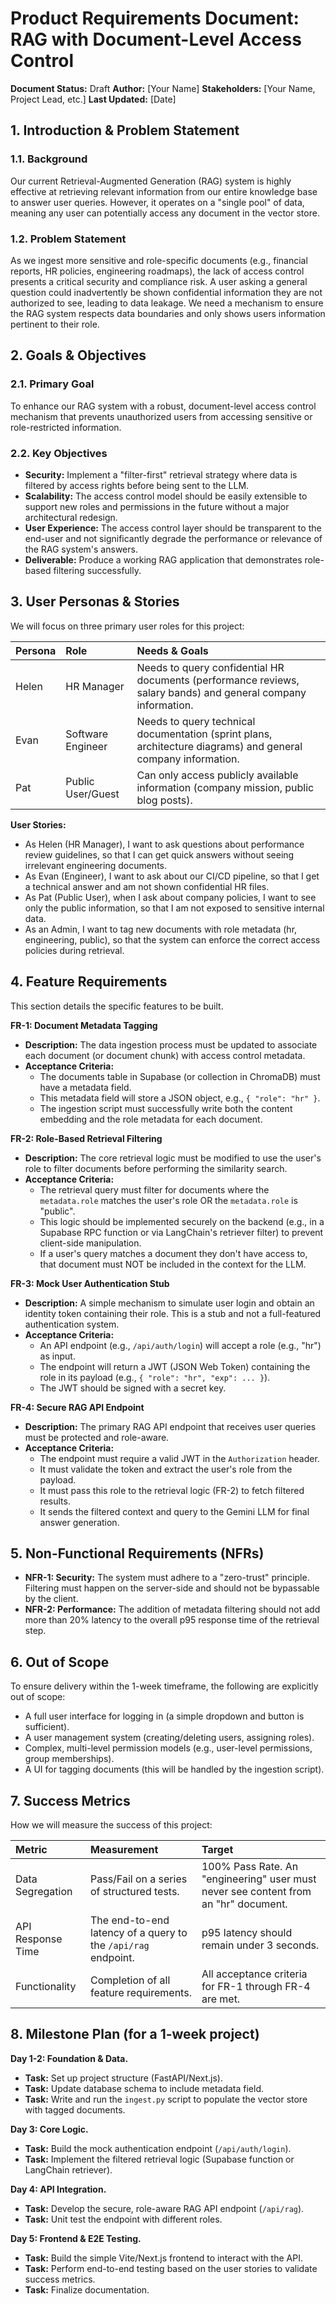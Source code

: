 # Product Requirements Document: RAG with Document-Level Access Control

**Document Status:** Draft
**Author:** [Your Name]
**Stakeholders:** [Your Name, Project Lead, etc.]
**Last Updated:** [Date]

## 1. Introduction & Problem Statement

### 1.1. Background
Our current Retrieval-Augmented Generation (RAG) system is highly effective at retrieving relevant information from our entire knowledge base to answer user queries. However, it operates on a "single pool" of data, meaning any user can potentially access any document in the vector store.

### 1.2. Problem Statement
As we ingest more sensitive and role-specific documents (e.g., financial reports, HR policies, engineering roadmaps), the lack of access control presents a critical security and compliance risk. A user asking a general question could inadvertently be shown confidential information they are not authorized to see, leading to data leakage. We need a mechanism to ensure the RAG system respects data boundaries and only shows users information pertinent to their role.

## 2. Goals & Objectives

### 2.1. Primary Goal
To enhance our RAG system with a robust, document-level access control mechanism that prevents unauthorized users from accessing sensitive or role-restricted information.

### 2.2. Key Objectives

*   **Security:** Implement a "filter-first" retrieval strategy where data is filtered by access rights before being sent to the LLM.
*   **Scalability:** The access control model should be easily extensible to support new roles and permissions in the future without a major architectural redesign.
*   **User Experience:** The access control layer should be transparent to the end-user and not significantly degrade the performance or relevance of the RAG system's answers.
*   **Deliverable:** Produce a working RAG application that demonstrates role-based filtering successfully.

## 3. User Personas & Stories

We will focus on three primary user roles for this project:

| Persona | Role | Needs & Goals |
| :--- | :--- | :--- |
| Helen | HR Manager | Needs to query confidential HR documents (performance reviews, salary bands) and general company information. |
| Evan | Software Engineer | Needs to query technical documentation (sprint plans, architecture diagrams) and general company information. |
| Pat | Public User/Guest | Can only access publicly available information (company mission, public blog posts). |

**User Stories:**

*   As Helen (HR Manager), I want to ask questions about performance review guidelines, so that I can get quick answers without seeing irrelevant engineering documents.
*   As Evan (Engineer), I want to ask about our CI/CD pipeline, so that I get a technical answer and am not shown confidential HR files.
*   As Pat (Public User), when I ask about company policies, I want to see only the public information, so that I am not exposed to sensitive internal data.
*   As an Admin, I want to tag new documents with role metadata (hr, engineering, public), so that the system can enforce the correct access policies during retrieval.

## 4. Feature Requirements

This section details the specific features to be built.

**FR-1: Document Metadata Tagging**

*   **Description:** The data ingestion process must be updated to associate each document (or document chunk) with access control metadata.
*   **Acceptance Criteria:**
    *   The documents table in Supabase (or collection in ChromaDB) must have a metadata field.
    *   This metadata field will store a JSON object, e.g., `{ "role": "hr" }`.
    *   The ingestion script must successfully write both the content embedding and the role metadata for each document.

**FR-2: Role-Based Retrieval Filtering**

*   **Description:** The core retrieval logic must be modified to use the user's role to filter documents before performing the similarity search.
*   **Acceptance Criteria:**
    *   The retrieval query must filter for documents where the `metadata.role` matches the user's role OR the `metadata.role` is "public".
    *   This logic should be implemented securely on the backend (e.g., in a Supabase RPC function or via LangChain's retriever filter) to prevent client-side manipulation.
    *   If a user's query matches a document they don't have access to, that document must NOT be included in the context for the LLM.

**FR-3: Mock User Authentication Stub**

*   **Description:** A simple mechanism to simulate user login and obtain an identity token containing their role. This is a stub and not a full-featured authentication system.
*   **Acceptance Criteria:**
    *   An API endpoint (e.g., `/api/auth/login`) will accept a role (e.g., "hr") as input.
    *   The endpoint will return a JWT (JSON Web Token) containing the role in its payload (e.g., `{ "role": "hr", "exp": ... }`).
    *   The JWT should be signed with a secret key.

**FR-4: Secure RAG API Endpoint**

*   **Description:** The primary RAG API endpoint that receives user queries must be protected and role-aware.
*   **Acceptance Criteria:**
    *   The endpoint must require a valid JWT in the `Authorization` header.
    *   It must validate the token and extract the user's role from the payload.
    *   It must pass this role to the retrieval logic (FR-2) to fetch filtered results.
    *   It sends the filtered context and query to the Gemini LLM for final answer generation.

## 5. Non-Functional Requirements (NFRs)

*   **NFR-1: Security:** The system must adhere to a "zero-trust" principle. Filtering must happen on the server-side and should not be bypassable by the client.
*   **NFR-2: Performance:** The addition of metadata filtering should not add more than 20% latency to the overall p95 response time of the retrieval step.

## 6. Out of Scope

To ensure delivery within the 1-week timeframe, the following are explicitly out of scope:

*   A full user interface for logging in (a simple dropdown and button is sufficient).
*   A user management system (creating/deleting users, assigning roles).
*   Complex, multi-level permission models (e.g., user-level permissions, group memberships).
*   A UI for tagging documents (this will be handled by the ingestion script).

## 7. Success Metrics

How we will measure the success of this project:

| Metric | Measurement | Target |
| :--- | :--- | :--- |
| Data Segregation | Pass/Fail on a series of structured tests. | 100% Pass Rate. An "engineering" user must never see content from an "hr" document. |
| API Response Time | The end-to-end latency of a query to the `/api/rag` endpoint. | p95 latency should remain under 3 seconds. |
| Functionality | Completion of all feature requirements. | All acceptance criteria for FR-1 through FR-4 are met. |

## 8. Milestone Plan (for a 1-week project)

**Day 1-2: Foundation & Data.**

*   **Task:** Set up project structure (FastAPI/Next.js).
*   **Task:** Update database schema to include metadata field.
*   **Task:** Write and run the `ingest.py` script to populate the vector store with tagged documents.

**Day 3: Core Logic.**

*   **Task:** Build the mock authentication endpoint (`/api/auth/login`).
*   **Task:** Implement the filtered retrieval logic (Supabase function or LangChain retriever).

**Day 4: API Integration.**

*   **Task:** Develop the secure, role-aware RAG API endpoint (`/api/rag`).
*   **Task:** Unit test the endpoint with different roles.

**Day 5: Frontend & E2E Testing.**

*   **Task:** Build the simple Vite/Next.js frontend to interact with the API.
*   **Task:** Perform end-to-end testing based on the user stories to validate success metrics.
*   **Task:** Finalize documentation.